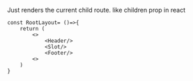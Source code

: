 Just renders the current child route. like children prop in react

```tsx
const RootLayout= ()=>{
    return (
        <>
            <Header/>
            <Slot/>
            <Footer/>
        <>
    )
}
```